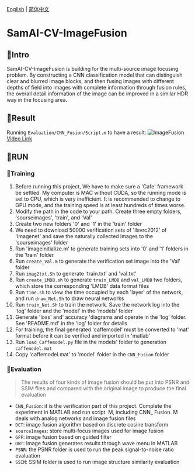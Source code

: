 [English](./README.md) | [简体中文](./README.zh-CN.md)
# SamAI-CV-ImageFusion
## 🍧Intro
SamAI-CV-ImageFusion is building for the multi-source image focusing problem. By constructing a CNN classification model that can distinguish clear and blurred image blocks, and then fusing images with different depths of field into images with complete information through fusion rules, the overall detail information of the image can be improved in a similar HDR way in the focusing area.
## 🍧Result
Running `Evaluation/CNN_Fusion/Script.m` to have a result:
![ImageFusion](https://cdn.nlark.com/yuque/0/2021/gif/437349/1630327292873-edcae938-1ed2-44ff-957a-13b7abdeff27.gif)
[Video Link](https://www.aliyundrive.com/s/GXtgGVmAPng)
## 🍧RUN
### 🔖Training
1. Before running this project, We have to make sure a 'Cafe' framework be settled. My computer is MAC without CUDA, so the running mode is set to CPU, which is very inefficient. It is recommended to change to GPU mode, and the training speed is at least hundreds of times worse.
2. Modify the path in the code to your path. Create three empty folders, 'sourseimages', 'train',  and 'Val'
3. Create two new folders '0' and '1' in the 'train' folder
4. We need to download 50000 verification sets of 'ilsvrc2012' of 'Imagenet' and save the naturally collected images to the 'sourseimages' folder
5. Run 'imageinitialize.m' to generate training sets into '0' and '1' folders in the 'train' folder
6. Run `create_Val.m` to generate the verification set image into the 'Val' folder
7. Run `imag2txt.Sh` to generate 'train.txt' and 'val.txt'
8. Run `create_LMDB.sh` to generate `train_LMDB` and `val_LMDB` two folders, which store the corresponding 'LMDB' data format files
9. Run `time.sh` to view the time occupied by each 'layer' of the network, and run `draw_Net.Sh` to draw neural networks
10. Run `train_Net.Sh` to train the network. Save the network log into the 'log' folder and the 'model' in the 'models' folder
11. Generate 'loss' and' accuracy 'diagrams and operate in the 'log' folder. See 'README.md' in the 'log' folder for details
12. For training, the final generated 'caffemodel' must be converted to 'mat' format before it can be verified and imported in 'matlab'
13. Run `load_Caffemodel.py` file in the models' folder to generation `caffemodel.mat`
14. Copy 'caffemodel.mat' to 'model' folder in the `CNN_Fusion` folder
### 🔖Evaluation
> The results of four kinds of image fusion should be put into PSNR and SSIM files and compared with the original image to produce the final evaluation
* `CNN_Fusion`: it is the verification part of this project. Complete the experiment in MATLAB and run script. M, including CNN_ Fusion. M deals with analog networks and image fusion files
* `DCT`: image fusion algorithm based on discrete cosine transform
* `sourceImages`: store multi-focus images used for image fusion
* `GFF`: image fusion based on guided filter
* `DWT`: image fusion generates results through wave menu in MATLAB
* `PSNR`: the PSNR folder is used to run the peak signal-to-noise ratio evaluation
* `SSIM`: SSIM folder is used to run image structure similarity evaluation
